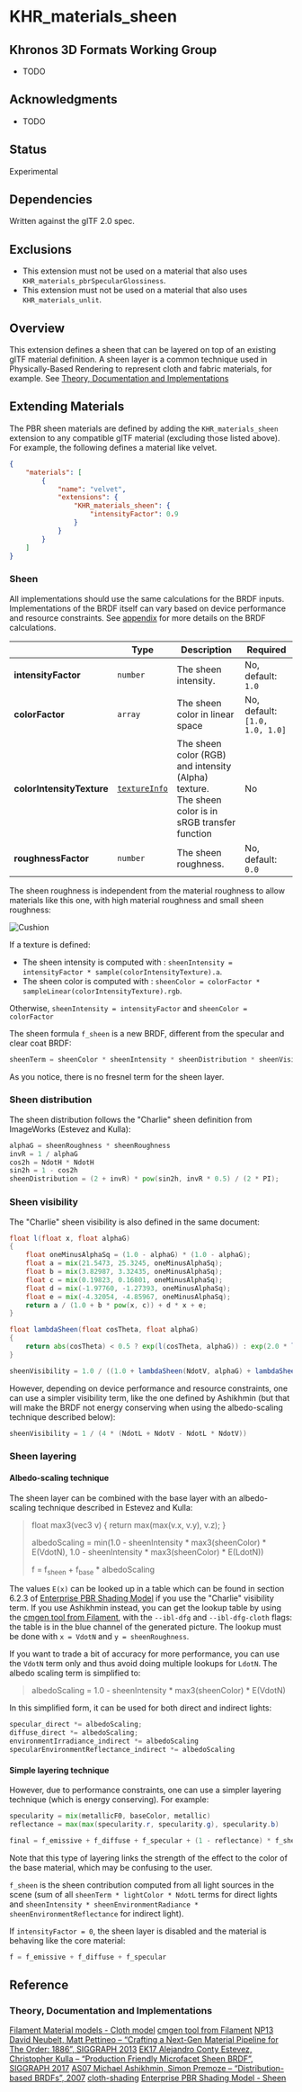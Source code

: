 # KHR\_materials\_sheen

## Khronos 3D Formats Working Group

* TODO

## Acknowledgments

* TODO

## Status

Experimental

## Dependencies

Written against the glTF 2.0 spec.

## Exclusions
* This extension must not be used on a material that also uses `KHR_materials_pbrSpecularGlossiness`.
* This extension must not be used on a material that also uses `KHR_materials_unlit`.

## Overview

This extension defines a sheen that can be layered on top of an existing glTF material definition. A sheen layer is a common technique used in Physically-Based Rendering to represent cloth and fabric materials, for example. See [Theory, Documentation and Implementations](#theory-documentation-and-implementations)

## Extending Materials

The PBR sheen materials are defined by adding the `KHR_materials_sheen` extension to any compatible glTF material (excluding those listed above). 
For example, the following defines a material like velvet.

```json
{
    "materials": [
        {
            "name": "velvet",
            "extensions": {
                "KHR_materials_sheen": {
                    "intensityFactor": 0.9
                }
            }
        }
    ]
}
```

### Sheen

All implementations should use the same calculations for the BRDF inputs. Implementations of the BRDF itself can vary based on device performance and resource constraints. See [appendix](/specification/2.0/README.md#appendix-b-brdf-implementation) for more details on the BRDF calculations.

|                                  | Type                                                                            | Description                            | Required                       |
|----------------------------------|---------------------------------------------------------------------------------|----------------------------------------|--------------------------------|
|**intensityFactor**               | `number`                                                                        | The sheen intensity.                   | No, default: `1.0`             |
|**colorFactor**                   | `array`                                                                         | The sheen color in linear space        | No, default: `[1.0, 1.0, 1.0]` |
|**colorIntensityTexture**         | [`textureInfo`](/specification/2.0/README.md#reference-textureInfo)             | The sheen color (RGB) and intensity (Alpha) texture.<br> The sheen color is in sRGB transfer function | No               |
|**roughnessFactor**               | `number`                                                                        | The sheen roughness.                   | No, default: `0.0`             |

The sheen roughness is independent from the material roughness to allow materials like this one, with high material roughness and small sheen roughness:

![Cushion](./figures/cushion.png)

If a texture is defined: 
* The sheen intensity is computed with : `sheenIntensity = intensityFactor * sample(colorIntensityTexture).a`.
* The sheen color is computed with : `sheenColor = colorFactor * sampleLinear(colorIntensityTexture).rgb`.

Otherwise, `sheenIntensity = intensityFactor` and `sheenColor = colorFactor`

The sheen formula `f_sheen` is a new BRDF, different from the specular and clear coat BRDF:
```glsl
sheenTerm = sheenColor * sheenIntensity * sheenDistribution * sheenVisibility;
```

As you notice, there is no fresnel term for the sheen layer.

### Sheen distribution

The sheen distribution follows the "Charlie" sheen definition from ImageWorks (Estevez and Kulla):
```glsl
alphaG = sheenRoughness * sheenRoughness
invR = 1 / alphaG
cos2h = NdotH * NdotH
sin2h = 1 - cos2h
sheenDistribution = (2 + invR) * pow(sin2h, invR * 0.5) / (2 * PI);
```

### Sheen visibility

The "Charlie" sheen visibility is also defined in the same document:
```glsl
float l(float x, float alphaG)
{
    float oneMinusAlphaSq = (1.0 - alphaG) * (1.0 - alphaG);
    float a = mix(21.5473, 25.3245, oneMinusAlphaSq);
    float b = mix(3.82987, 3.32435, oneMinusAlphaSq);
    float c = mix(0.19823, 0.16801, oneMinusAlphaSq);
    float d = mix(-1.97760, -1.27393, oneMinusAlphaSq);
    float e = mix(-4.32054, -4.85967, oneMinusAlphaSq);
    return a / (1.0 + b * pow(x, c)) + d * x + e;
}

float lambdaSheen(float cosTheta, float alphaG)
{
    return abs(cosTheta) < 0.5 ? exp(l(cosTheta, alphaG)) : exp(2.0 * l(0.5, alphaG) - l(1.0 - cosTheta, alphaG));
}

sheenVisibility = 1.0 / ((1.0 + lambdaSheen(NdotV, alphaG) + lambdaSheen(NdotL, alphaG)) * (4.0 * NdotV * NdotL));
```

However, depending on device performance and resource constraints, one can use a simpler visibility term, like the one defined by Ashikhmin (but that will make the BRDF not energy conserving when using the albedo-scaling technique described below):
```glsl
sheenVisibility = 1 / (4 * (NdotL + NdotV - NdotL * NdotV))
```

### Sheen layering

#### Albedo-scaling technique

The sheen layer can be combined with the base layer with an albedo-scaling technique described in Estevez and Kulla:

<blockquote>
float max3(vec3 v) { return max(max(v.x, v.y), v.z); }

albedoScaling = min(1.0 - sheenIntensity * max3(sheenColor) * E(VdotN), 1.0 - sheenIntensity * max3(sheenColor) * E(LdotN))

f = f<sub>sheen</sub> + f<sub>base</sub> * albedoScaling
</blockquote>

The values `E(x)` can be looked up in a table which can be found in section 6.2.3 of [Enterprise PBR Shading Model](#theory-documentation-and-implementations) if you use the "Charlie" visibility term. If you use Ashikhmin instead, you can get the lookup table by using the [cmgen tool from Filament](#theory-documentation-and-implementations), with the `--ibl-dfg` and `--ibl-dfg-cloth` flags: the table is in the blue channel of the generated picture. The lookup must be done with `x = VdotN` and `y = sheenRoughness`.

If you want to trade a bit of accuracy for more performance, you can use the `VdotN` term only and thus avoid doing multiple lookups for `LdotN`. The albedo scaling term is simplified to:
<blockquote>
albedoScaling = 1.0 - sheenIntensity * max3(sheenColor) * E(VdotN)
</blockquote>

In this simplified form, it can be used for both direct and indirect lights:
```glsl
specular_direct *= albedoScaling;
diffuse_direct *= albedoScaling;
environmentIrradiance_indirect *= albedoScaling
specularEnvironmentReflectance_indirect *= albedoScaling
```

#### Simple layering technique

However, due to performance constraints, one can use a simpler layering technique (which is energy conserving). For example:
```glsl
specularity = mix(metallicF0, baseColor, metallic)
reflectance = max(max(specularity.r, specularity.g), specularity.b)

final = f_emissive + f_diffuse + f_specular + (1 - reflectance) * f_sheen
```
Note that this type of layering links the strength of the effect to the color of the base material, which may be confusing to the user.

`f_sheen` is the sheen contribution computed from all light sources in the scene (sum of all `sheenTerm * lightColor * NdotL` terms for direct lights and `sheenIntensity * sheenEnvironmentRadiance * sheenEnvironmentReflectance` for indirect light).

If `intensityFactor = 0`, the sheen layer is disabled and the material is behaving like the core material:

```glsl
f = f_emissive + f_diffuse + f_specular
```
  
## Reference

### Theory, Documentation and Implementations

[Filament Material models - Cloth model](https://google.github.io/filament/Materials.md.html#materialmodels/clothmodel)
[cmgen tool from Filament](https://github.com/google/filament)
[NP13 David Neubelt, Matt Pettineo – “Crafting a Next-Gen Material Pipeline for The Order: 1886”, SIGGRAPH 2013](https://blog.selfshadow.com/publications/s2013-shading-course/rad/s2013_pbs_rad_notes.pdf)
[EK17 Alejandro Conty Estevez, Christopher Kulla – “Production Friendly Microfacet Sheen BRDF”, SIGGRAPH 2017](https://blog.selfshadow.com/publications/s2017-shading-course/imageworks/s2017_pbs_imageworks_sheen.pdf)
[AS07 Michael Ashikhmin, Simon Premoze – “Distribution-based BRDFs”, 2007](http://www.cs.utah.edu/~premoze/dbrdf/dBRDF.pdf)
[cloth-shading](https://knarkowicz.wordpress.com/2018/01/04/cloth-shading/)
[Enterprise PBR Shading Model - Sheen](https://dassaultsystemes-technology.github.io/EnterprisePBRShadingModel/spec-2021x.md.html#components/sheen)